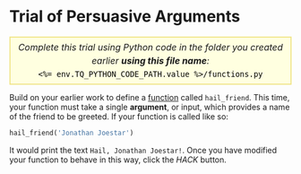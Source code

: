 # Trial of Persuasive Arguments

<style>
.py-script-info {
  font-size: 16px;
  text-align: center;
  background-color: #FFFFE0;
  border: 2px solid #F0E68C;
  padding: 5px;
  line-height: 1.5em;
  margin: 5px 0;
  font-style: italic;
}

.py-script-info span {
  font-style: normal;
  color: #000;
}
</style>

<div class="py-script-info">
  Complete this trial using Python code in the folder you created earlier <b>using this file name</b>:
  <br/>
  <code><span><%= env.TQ_PYTHON_CODE_PATH.value %>/functions.py</span></code>
</div>

Build on your earlier work to define a [function](https://docs.python.org/3.7/tutorial/controlflow.html#defining-functions) called `hail_friend`. This time, your function must take a single __argument__, or input, which provides a name of the friend to be greeted. If your function is called like so:

```python
hail_friend('Jonathan Joestar')
```

It would print the text `Hail, Jonathan Joestar!`. Once you have modified your function to behave in this way, click the *HACK* button.

